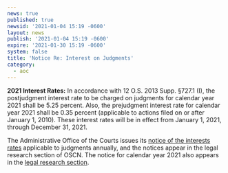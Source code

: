 ```yaml
---
news: true
published: true
newsid: '2021-01-04 15:19 -0600'
layout: news
publish: '2021-01-04 15:19 -0600'
expire: '2021-01-30 15:19 -0600'
system: false
title: 'Notice Re: Interest on Judgments'
category:
  - aoc
---
```

**2021 Interest Rates:** In accordance with 12 O.S. 2013 Supp. §727.1 (I), the postjudgment interest rate to be charged on judgments for calendar year 2021 shall be 5.25 percent. Also, the prejudgment interest rate for calendar year 2021 shall be 0.35 percent (applicable to actions filed on or after January 1, 2010). These interest rates will be in effect from January 1, 2021, through December 31, 2021.  

The Administrative Office of the Courts issues its [notice of the interests rates](http://www.oscn.net/applications/oscn/DeliverDocument.asp?CiteID=487528) applicable to judgments annually, and the notices appear in the legal research section of OSCN. The notice for calendar year 2021 also appears in the [legal research section](http://www.oscn.net/applications/oscn/index.asp?ftdb=STOKIN&amp;level=1).  
